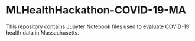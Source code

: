 # MLHealthHackathon-COVID-19-MA
This repository contains Jupyter Notebook files used to evaluate COVID-19 health data in Massachusetts.
